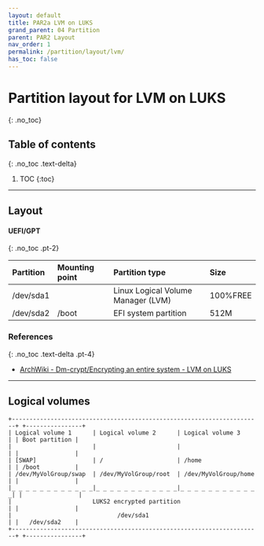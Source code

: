 ```yaml
---
layout: default
title: PAR2a LVM on LUKS
grand_parent: 04 Partition
parent: PAR2 Layout
nav_order: 1
permalink: /partition/layout/lvm/
has_toc: false
---
```


# Partition layout for LVM on LUKS
{: .no_toc}

## Table of contents
{: .no_toc .text-delta}

1. TOC
{:toc}

---

## Layout

#### UEFI/GPT
{: .no_toc .pt-2}

| Partition | Mounting point | Partition type                     | Size     |
| :-------- | :------------- | :--------------------------------- | :------- |
| /dev/sda1 |                | Linux Logical Volume Manager (LVM) | 100%FREE |
| /dev/sda2 | /boot          | EFI system partition               | 512M     |


### References
{: .no_toc .text-delta .pt-4}

- [ArchWiki - Dm-crypt/Encrypting an entire system - LVM on LUKS](https://wiki.archlinux.org/index.php/Dm-crypt/Encrypting_an_entire_system#LVM_on_LUKS)

---

## Logical volumes

```
+-----------------------------------------------------------------------+ +----------------+
| Logical volume 1      | Logical volume 2      | Logical volume 3      | | Boot partition |
|                       |                       |                       | |                |
| [SWAP]                | /                     | /home                 | | /boot          |
| /dev/MyVolGroup/swap  | /dev/MyVolGroup/root  | /dev/MyVolGroup/home  | |                |
|_ _ _ _ _ _ _ _ _ _ _ _|_ _ _ _ _ _ _ _ _ _ _ _|_ _ _ _ _ _ _ _ _ _ _ _| |                |
|                       LUKS2 encrypted partition                       | |                |
|                              /dev/sda1                                | |   /dev/sda2    |
+-----------------------------------------------------------------------+ +----------------+
```
